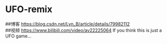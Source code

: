 # UFO-remix
##博客 https://blog.csdn.net/Lyn_B/article/details/79982112  
##视频 https://www.bilibili.com/video/av22225064
If you think this is just a UFO game...
